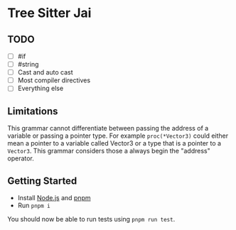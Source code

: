 # Tree Sitter Jai

## TODO

- [ ] #if
- [ ] #string
- [ ] Cast and auto cast
- [ ] Most compiler directives
- [ ] Everything else

## Limitations

This grammar cannot differentiate between passing the address of a variable or passing a pointer type.
For example `proc(*Vector3)` could either mean a pointer to a variable called Vector3 or a type that is a pointer to a `Vector3`.
This grammar considers those a always begin the "address" operator.

## Getting Started

- Install [Node.js](https://nodejs.org) and [pnpm](https://pnpm.io/)
- Run `pnpm i`

You should now be able to run tests using `pnpm run test`.
